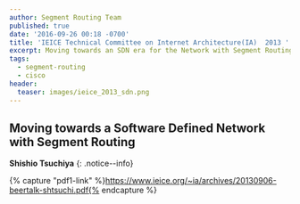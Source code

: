 ```yaml
---
author: Segment Routing Team
published: true
date: '2016-09-26 00:18 -0700'
title: 'IEICE Technical Committee on Internet Architecture(IA)  2013 '
excerpt: Moving towards an SDN era for the Network with Segment Routing
tags:
  - segment-routing
  - cisco
header:
  teaser: images/ieice_2013_sdn.png
---
```


## Moving towards a Software Defined Network with Segment Routing

**Shishio Tsuchiya**
{: .notice--info}  

{% capture "pdf1-link" %}https://www.ieice.org/~ia/archives/20130906-beertalk-shtsuchi.pdf{% endcapture %}

<div id="pdf1"></div>
<script>
        PDFObject.embed("{{ pdf1-link }}", "#pdf1", {height: "500px"});
</script>
